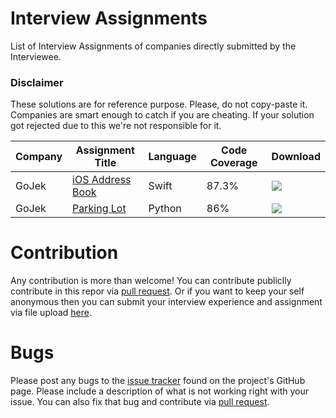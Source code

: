 # Interview Assignments
List of Interview Assignments of companies directly submitted by the Interviewee.

### Disclaimer
These solutions are for reference purpose. Please, do not copy-paste it. Companies are smart enough to catch if you are cheating. If your solution got rejected due to this we're not responsible for it.

| Company | Assignment Title | Language | Code Coverage | Download |
| -------------| ------------- | ------------- | ------------- | ------------- |
| GoJek | [iOS Address Book](/Go-Jek/GO-JEK-Assignment) | Swift | 87.3% | [![](https://img.shields.io/badge/download-Assignment-green?style=flat-square)](https://github.com/developerinsider/InterviewAssignments/releases/download/v1.0/GO-JEK-Assignment.zip) |
| GoJek | [Parking Lot](/Go-Jek/Go-Jek-Parking-Lot-Assignment-Python) | Python | 86% | [![](https://img.shields.io/badge/download-Assignment-green?style=flat-square)](https://github.com/developerinsider/InterviewAssignments/releases/download/v1.0.1/Go-Jek-Parking-Lot-Assignment-Python.zip) |

# Contribution
Any contribution is more than welcome! You can contribute publiclly contribute in this repor via [pull request](https://github.com/developerinsider/InterviewAssignments/pulls). Or if you want to keep your self anonymous then you can submit your interview experience and assignment via file upload [here](https://link.developerinsider.co/InterviewFiles).

# Bugs
Please post any bugs to the [issue tracker](https://github.com/developerinsider/InterviewAssignments/issues) found on the project's GitHub page. Please include a description of what is not working right with your issue. You can also fix that bug and contribute via [pull request](https://github.com/developerinsider/InterviewAssignments/pulls).
